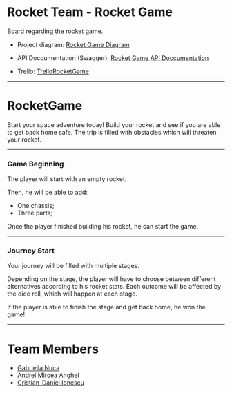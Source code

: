# Rocket Team - Rocket Game

Board regarding the rocket game.

* Project diagram:
[Rocket Game Diagram](https://lucid.app/lucidchart/dced70d6-eda9-4007-9a7e-115767475a14/edit?viewport_loc=-871%2C314%2C4248%2C1965%2C0_0&invitationId=inv_aaec92b2-d07c-4d97-ab15-c6685ff166af)

* API Doccumentation (Swagger):
[Rocket Game API Doccumentation](https://rhacp.github.io/Rocket-Game-Swagger/)

* Trello:
[TrelloRocketGame](https://trello.com/b/pfw3trlb/rocket-game)

---

# RocketGame

Start your space adventure today! Build your rocket and see if you are able to get back home safe. The trip is filled with obstacles which will threaten your rocket.

---

### Game Beginning

The player will start with an empty rocket.

Then, he will be able to add:

* One chassis;
* Three parts;

Once the player finished building his rocket, he can start the game.

---

### Journey Start

Your journey will be filled with multiple stages.

Depending on the stage, the player will have to choose between different alternatives according to his rocket stats. Each outcome will be affected by the dice roll, which will happen at each stage.

If the player is able to finish the stage and get back home, he won the game!

---

# Team Members

- [Gabriella Nuca](https://github.com/GabriellaNuca2209)     
- [Andrei Mircea Anghel](https://github.com/rhacp)
- [Cristian-Daniel Ionescu](https://github.com/Daniel7Ionescu)
